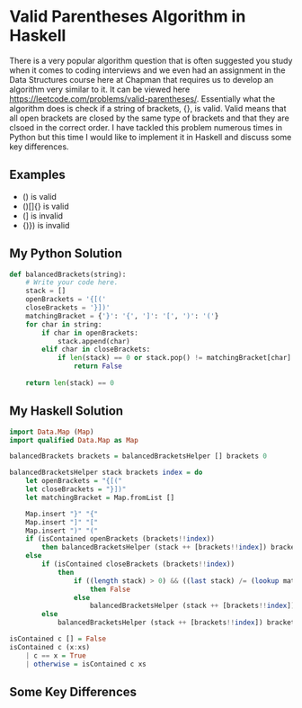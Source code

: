 # Valid Parentheses Algorithm in Haskell
There is a very popular algorithm question that is often suggested you study when it comes to coding interviews and we even had an assignment in
the Data Structures course here at Chapman that requires us to develop an algorithm very similar to it. It can be viewed here 
https://leetcode.com/problems/valid-parentheses/. Essentially what the algorithm does is check if a string of brackets, {}[](), is valid. Valid means that
all open brackets are closed by the same type of brackets and that they are clsoed in the correct order. I have tackled this problem numerous times in 
Python but this time I would like to implement it in Haskell and discuss some key differences.

## Examples
* () is valid
* ()[]{} is valid
* (] is invalid
* {)}) is invalid

## My Python Solution
```py
def balancedBrackets(string):
    # Write your code here.
    stack = []
	openBrackets = '{[('
	closeBrackets = '}])'
	matchingBracket = {'}': '{', ']': '[', ')': '('}
	for char in string:
		if char in openBrackets:
			stack.append(char)
		elif char in closeBrackets:
			if len(stack) == 0 or stack.pop() != matchingBracket[char]:
				return False
	
	return len(stack) == 0
```

## My Haskell Solution

```hs
import Data.Map (Map)
import qualified Data.Map as Map

balancedBrackets brackets = balancedBracketsHelper [] brackets 0

balancedBracketsHelper stack brackets index = do
    let openBrackets = "{[("
    let closeBrackets = "}])"
    let matchingBracket = Map.fromList []

    Map.insert "}" "{" 
    Map.insert "]" "["
    Map.insert ")" "(" 
    if (isContained openBrackets (brackets!!index))
        then balancedBracketsHelper (stack ++ [brackets!!index]) brackets (index + 1)
    else 
        if (isContained closeBrackets (brackets!!index))
            then 
                if ((length stack) > 0) && ((last stack) /= (lookup matchingBracket (brackets!!index)))
                    then False
                else 
                    balancedBracketsHelper (stack ++ [brackets!!index]) brackets (index + 1)
        else
            balancedBracketsHelper (stack ++ [brackets!!index]) brackets (index + 1)

isContained c [] = False
isContained c (x:xs)
    | c == x = True
    | otherwise = isContained c xs
```

## Some Key Differences


